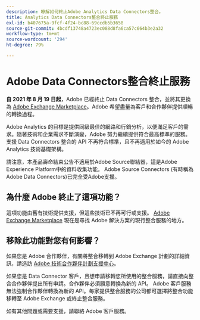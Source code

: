 ```yaml
---
description: 瞭解如何終止Adobe Analytics Data Connectors整合。
title: Analytics Data Connectors整合終止服務
exl-id: b407675a-9fcf-4f24-bc88-69ccdb5b3658
source-git-commit: 4bcdf13748a4723ec088d8fa6ca57c664b3e2a32
workflow-type: tm+mt
source-wordcount: '294'
ht-degree: 79%

---
```


# Adobe Data Connectors整合終止服務

**自 2021 年 8 月 19 日起**，Adobe 已經終止 Data Connectors 整合，並將其更換為 [Adobe Exchange Marketplace](https://exchange.adobe.com/experiencecloud.analytics.html#product)。Adobe 希望盡量為客戶和合作夥伴提供順暢的轉換過程。

Adobe Analytics 的目標是提供同級最佳的網路和行銷分析，以便滿足客戶的需求。隨著技術和企業需求不斷演變，Adobe 努力繼續提供符合最高標準的服務。支援 Data Connectors 整合的 API 不再符合標準，且不再適用於如今的 Adobe Analytics 技術基礎架構。

請注意，本產品壽命結束公告不適用於Adobe Source聯結器，這是Adobe Experience Platform中的資料收集功能。 Adobe Source Connectors (有時稱為Adobe Data Connectors)已完全受Adobe支援。

## 為什麼 Adobe 終止了這項功能？

這項功能由舊有技術提供支援，但這些技術已不再可行或支援。 [Adobe Exchange Marketplace](https://exchange.adobe.com/experiencecloud.analytics.html#product) 現在是尋找 Adobe 解決方案的現行整合服務的地方。

## 移除此功能對您有何影響？

如果您是 Adobe 合作夥伴，有關將整合移轉到 Adobe Exchange 計劃的詳細資訊，請造訪 [Adobe 技術合作夥伴計劃支援中心](https://adobeexchangeec.zendesk.com/hc/en-us/articles/360003867071-Adobe-Analytics-Integration-Tools)。

如果您是 Data Connector 客戶，且想申請移轉您所使用的整合服務，請直接向整合合作夥伴提出所有申請。合作夥伴必須願意轉換為新的 API。 Adobe 客戶服務無法強制合作夥伴轉換為新的 API。每家提供整合服務的公司都可選擇將整合功能移轉至 Adobe Exchange 或終止整合服務。

如有其他問題或需要支援，請聯絡 Adobe 客戶服務。

